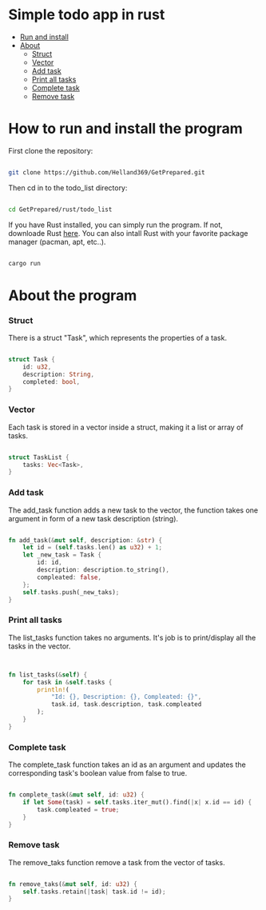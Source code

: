 # Simple todo app in rust

- [Run and install](#How-to-run-and-install-the-program)
- [About](#About-the-program)
    - [Struct](#Struct)
    - [Vector](#Vector)
    - [Add task](#Add-task)
    - [Print all tasks](#print-all-tasks)
    - [Complete task](#Complete-task)
    - [Remove task](#Remove-task)

# How to run and install the program


First clone the repository:

```bash

git clone https://github.com/Helland369/GetPrepared.git

```

Then cd in to the todo_list directory:

```bash

cd GetPrepared/rust/todo_list

```

If you have Rust installed, you can simply run the program. If not, downloade Rust [here](https://www.rust-lang.org/). You can also intall Rust with your favorite package manager (pacman, apt, etc..).

```bash

cargo run

```

# About the program


### Struct

There is a struct "Task", which represents the properties of a task.

```rust

struct Task {
    id: u32,
    description: String,
    completed: bool,
}

```

### Vector

Each task is stored in a vector inside a struct, making it a list or array of tasks.

```rust

struct TaskList {
    tasks: Vec<Task>,
}

```

### Add task

The add_task function adds a new task to the vector, the function takes one argument in form of a new task description (string).

```rust

fn add_task(&mut self, description: &str) {
    let id = (self.tasks.len() as u32) + 1;
    let _new_task = Task {
        id: id,
        description: description.to_string(),
        compleated: false,
    };
    self.tasks.push(_new_taks);
}

```

### Print all tasks

The list_tasks function takes no arguments. It's job is to print/display all the tasks in the vector.

```rust


fn list_tasks(&self) {
    for task in &self.tasks {
        println!(
            "Id: {}, Description: {}, Compleated: {}",
            task.id, task.description, task.compleated
        );
    }
}

```

### Complete task

The complete_task function takes an id as an argument and updates the corresponding task's boolean value from false to true.

```rust

fn complete_task(&mut self, id: u32) {
    if let Some(task) = self.tasks.iter_mut().find(|x| x.id == id) {
        task.compleated = true;
    }
}

```

### Remove task

The remove_taks function remove a task from the vector of tasks.

```rust

fn remove_taks(&mut self, id: u32) {
    self.tasks.retain(|task| task.id != id);
}

```

